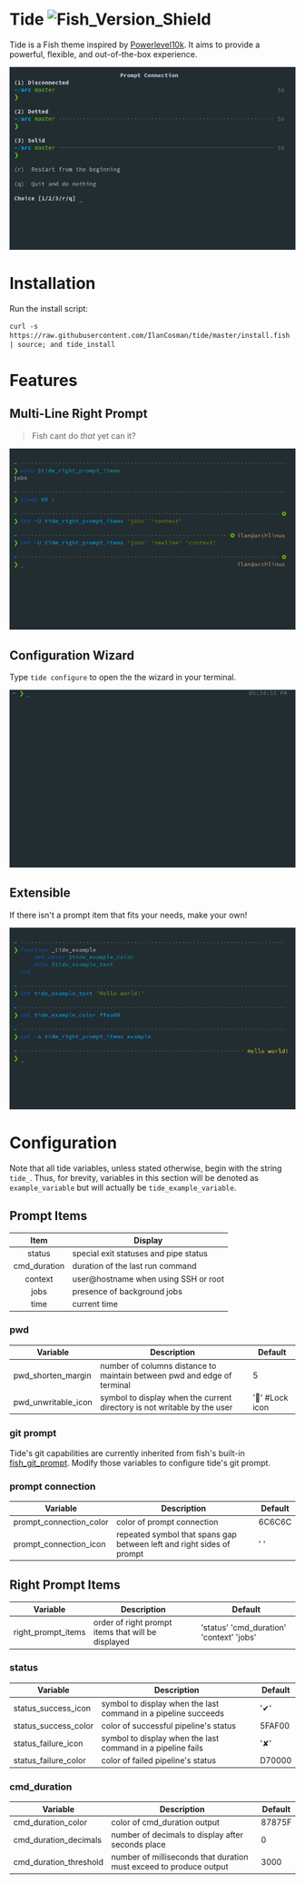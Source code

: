 # Tide ![Fish_Version_Shield](https://img.shields.io/badge/fish-3.1.0-blue)

Tide is a Fish theme inspired by [Powerlevel10k](https://github.com/romkatv/powerlevel10k/). It aims to provide a powerful, flexible, and out-of-the-box experience.

![Prompt_Connection](/media/images/Prompt_Connection.png)

# Installation

Run the install script:

```fish
curl -s https://raw.githubusercontent.com/IlanCosman/tide/master/install.fish | source; and tide_install
```

# Features

## Multi-Line Right Prompt

> Fish cant do _that_ yet can it?

![Multiple_Line_Right_Prompt](/media/images/Multiple_Line_Right_Prompt.png)

## Configuration Wizard

Type `tide configure` to open the the wizard in your terminal.

![Configuration_Wizard](/media/gifs/Configuration_Wizard.gif)

## Extensible

If there isn't a prompt item that fits your needs, make your own!

![Extensible](/media/images/Extensible.png)

# Configuration

Note that all tide variables, unless stated otherwise, begin with the string `tide_`. Thus, for brevity, variables in this section will be denoted as `example_variable` but will actually be `tide_example_variable`.

## Prompt Items

|     Item     | Display                               |
| :----------: | ------------------------------------- |
|    status    | special exit statuses and pipe status |
| cmd_duration | duration of the last run command      |
|   context    | user@hostname when using SSH or root  |
|     jobs     | presence of background jobs           |
|     time     | current time                          |

### pwd

| Variable            | Description                                                              | Default        |
| ------------------- | ------------------------------------------------------------------------ | -------------- |
| pwd_shorten_margin  | number of columns distance to maintain between pwd and edge of terminal  | 5              |
| pwd_unwritable_icon | symbol to display when the current directory is not writable by the user | '' #Lock icon |

### git prompt

Tide's git capabilities are currently inherited from fish's built-in [fish_git_prompt](https://fishshell.com/docs/current/cmds/fish_git_prompt.html). Modify those variables to configure tide's git prompt.

### prompt connection

| Variable                | Description                                                           | Default |
| ----------------------- | --------------------------------------------------------------------- | ------- |
| prompt_connection_color | color of prompt connection                                            | 6C6C6C  |
| prompt_connection_icon  | repeated symbol that spans gap between left and right sides of prompt | ' '     |

## Right Prompt Items

| Variable           | Description                                        | Default                                  |
| ------------------ | -------------------------------------------------- | ---------------------------------------- |
| right_prompt_items | order of right prompt items that will be displayed | 'status' 'cmd_duration' 'context' 'jobs' |

### status

| Variable             | Description                                                    | Default |
| -------------------- | -------------------------------------------------------------- | ------- |
| status_success_icon  | symbol to display when the last command in a pipeline succeeds | '✔'     |
| status_success_color | color of successful pipeline's status                          | 5FAF00  |
| status_failure_icon  | symbol to display when the last command in a pipeline fails    | '✘'     |
| status_failure_color | color of failed pipeline's status                              | D70000  |

### cmd_duration

| Variable               | Description                                                        | Default |
| ---------------------- | ------------------------------------------------------------------ | ------- |
| cmd_duration_color     | color of cmd_duration output                                       | 87875F  |
| cmd_duration_decimals  | number of decimals to display after seconds place                  | 0       |
| cmd_duration_threshold | number of milliseconds that duration must exceed to produce output | 3000    |
